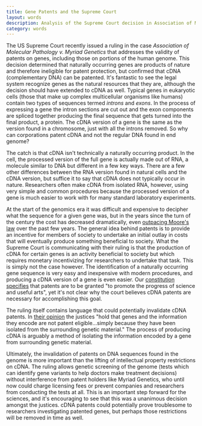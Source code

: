 ```yaml
---
title: Gene Patents and the Supreme Court
layout: words
description: Analysis of the Supreme Court decision in Association of Molecular Pathology v. Myriad Genetics
category: words
---
```


The US Supreme Court recently issued a ruling in the case *Association of Molecular Pathology v. Myriad Genetics* that addresses the validity of patents on genes, including those on portions of the human genome. This decision determined that naturally occurring genes are products of nature and therefore ineligible for patent protection, but confirmed that cDNA (complementary DNA) can be patented. It's fantastic to see the legal system recognize genes as the natural resources that they are, although the decision should have extended to cDNA as well. Typical genes in eukaryotic cells (those that make up complex multicellular organisms like humans) contain two types of sequences termed *introns* and *exons*. In the process of expressing a gene the intron sections are cut out and the exon components are spliced together producing the final sequence that gets turned into the final product, a protein. The cDNA version of a gene is the same as the version found in a chromosome, just with all the introns removed. So why can corporations patent cDNA and not the regular DNA found in end genome?

The catch is that cDNA isn't technically a naturally occurring product. In the cell, the processed version of the full gene is actually made out of RNA, a molecule similar to DNA but different in a few key ways. There are a few other differences between the RNA version found in natural cells and the cDNA version, but suffice it to say that cDNA does not typically occur in nature. Researchers often make cDNA from isolated RNA, however, using very simple and common procedures because the processed version of a gene is much easier to work with for many standard laboratory experiments.

At the start of the genomics era it was difficult and expensive to decipher what the sequence for a given gene was, but in the years since the turn of the century the cost has decreased dramatically, even [outpacing Moore's law][costs] over the past few years. The general idea behind patents is to provide an incentive for members of society to undertake an initial outlay in costs that will eventually produce something beneficial to society. What the Supreme Court is communicating with their ruling is that the production of cDNA for certain genes is an activity beneficial to society but which requires monetary incentivizing for researchers to undertake that task. This is simply not the case however. The identification of a naturally occurring gene sequence is very easy and inexpensive with modern procedures, and producing a cDNA version of a gene is even easier. Our [constitution specifies][sect8] that patents are to be granted "to promote the progress of science and useful arts", yet it's not clear why the court believes cDNA patents are necessary for accomplishing this goal.

The ruling itself contains language that could potentially invalidate cDNA patents. In [their opinion][opinion] the justices "hold that genes and the information they encode are not patent eligible…simply because they have been isolated from the surrounding genetic material." The process of producing cDNA is arguably a method of isolating the information encoded by a gene from surrounding genetic material.

Ultimately, the invalidation of patents on DNA sequences found in the genome is more important than the lifting of intellectual property restrictions on cDNA. The ruling allows genetic screening of the genome (tests which can identify gene variants to help doctors make treatment decisions) without interference from patent holders like Myriad Genetics, who until now could charge licensing fees or prevent companies and researchers from conducting the tests at all. This is an important step forward for the sciences, and it's encouraging to see that this was a unanimous decision amongst the justices. cDNA patents could potentially prove troublesome to researchers investigating patented genes, but perhaps those restrictions will be removed in time as well.


[costs]: http://www.genome.gov/sequencingcosts/
[sect8]: http://en.wikipedia.org/wiki/Copyright_Clause
[opinion]: http://www.supremecourt.gov/opinions/12pdf/12-398_1b7d.pdf